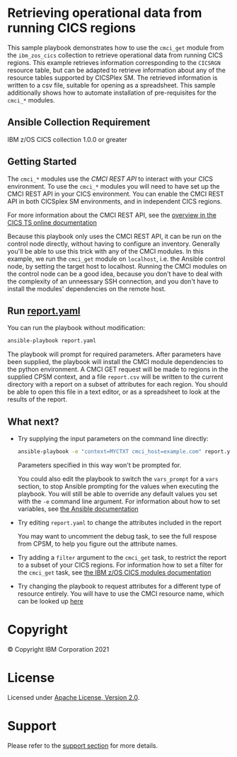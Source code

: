 # Retrieving operational data from running CICS regions

This sample playbook demonstrates how to use the `cmci_get` module from the `ibm_zos_cics` collection
to retrieve operational data from running CICS regions.  This example retrieves information corresponding to the
`CICSRGN` resource table, but can be adapted to retrieve information about any of the resource tables supported by
CICSPlex SM. The retrieved information is written to a csv file, suitable for opening as a spreadsheet.  This sample
additionally shows how to automate installation of pre-requisites for the `cmci_*` modules.

## Ansible Collection Requirement

   IBM z/OS CICS collection 1.0.0 or greater
   
## Getting Started

The `cmci_*` modules use the *CMCI REST API* to interact with your CICS environment.  To use the `cmci_*` modules you
will need to have set up the CMCI REST API in your CICS environment.  You can enable the CMCI REST API in both
CICSplex SM environments, and in independent CICS regions.

For more information about the CMCI REST API, see the
[overview in the CICS TS online documentation](https://www.ibm.com/support/knowledgecenter/SSGMCP_5.6.0/fundamentals/cpsm/cpsm-cmci-overview.html)

Because this playbook only uses the CMCI REST API, it can be run on the control node directly, without having to
configure an inventory.  Generally you'll be able to use this trick with any of the CMCI modules.  In this example, we
run the `cmci_get` module on `localhost`, i.e. the Ansible control node, by setting the target host to localhost.
Running the CMCI modules on the control node can be a good idea, because you don't have to deal with the complexity of
an unneessary SSH connection, and you don't have to install the modules' dependencies on the remote host.

## Run [report.yaml](report.yaml)

You can run the playbook without modification:
```bash
ansible-playbook report.yaml
````

The playbook will prompt for required parameters. After parameters have been supplied, the playbook will install the
CMCI module dependencies to the python environment. A CMCI GET request will be made to regions in the supplied CPSM
context, and a file `report.csv` will be written to the current directory with a report on a subset of attributes for
each region. You should be able to open this file in a text editor, or as a spreadsheet to look at the results of the
report.

## What next?

- Try supplying the input parameters on the command line directly:

  ```bash
  ansible-playbook -e "context=MYCTXT cmci_host=example.com" report.yaml
  ```
  
  Parameters specified in this way won't be prompted for.

  You could also edit the playbook to switch the `vars_prompt` for a `vars` section, to stop Ansible prompting for the
  values when executing the playbook.  You will still be able to override any default values you set with the `-e`
  command line argument. For information about how to set variables, see
  [the Ansible documentation](https://docs.ansible.com/ansible/latest/user_guide/playbooks_variables.html)

- Try editing `report.yaml` to change the attributes included in the report
  
  You may want to uncomment the debug task, to see the full respose from CPSM, to help you figure out the attribute
  names.
  
- Try adding a `filter` argument to the `cmci_get` task, to restrict the report to a subset of your CICS regions. For
  information how to set a filter for the `cmci_get` task, see [the IBM z/OS CICS modules documentation](http://todo)
  
- Try changing the playbook to request attributes for a different type of resource entirely.  You will have to use the
  CMCI resource name, which can be looked up
  [here](https://www.ibm.com/support/knowledgecenter/SSGMCP_5.6.0/reference-system-programming/cmci/clientapi_resources.html)

# Copyright

© Copyright IBM Corporation 2021

# License

Licensed under [Apache License, Version 2.0](https://opensource.org/licenses/Apache-2.0).

# Support

Please refer to the [support section](../../../README.md#support) for more
details.